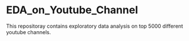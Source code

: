 # EDA_on_Youtube_Channel

This repositoray contains exploratory data analysis on top 5000 different youtube channels.
